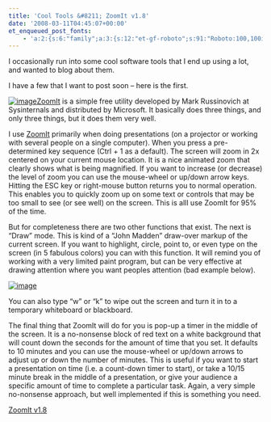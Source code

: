 ```yaml
---
title: 'Cool Tools &#8211; ZoomIt v1.8'
date: '2008-03-11T04:45:07+00:00'
et_enqueued_post_fonts:
    - 'a:2:{s:6:"family";a:3:{s:12:"et-gf-roboto";s:91:"Roboto:100,100italic,300,300italic,regular,italic,500,500italic,700,700italic,900,900italic";s:22:"et-gf-roboto-condensed";s:59:"Roboto+Condensed:300,300italic,regular,italic,700,700italic";s:17:"et-gf-roboto-slab";s:51:"Roboto+Slab:100,200,300,regular,500,600,700,800,900";}s:6:"subset";a:7:{i:0;s:9:"latin-ext";i:1;s:5:"greek";i:2;s:9:"greek-ext";i:3;s:10:"vietnamese";i:4;s:8:"cyrillic";i:5;s:5:"latin";i:6;s:12:"cyrillic-ext";}}'
---
```


I occasionally run into some cool software tools that I end up using a lot, and wanted to blog about them.

I have a few that I want to post soon – here is the first.

[![image](http://www.bruceabernethy.com/wp-content/uploads/WindowsLiveWriter/CoolToolsZoomItv1.8_B34A/image_thumb.png)](http://www.bruceabernethy.com/wp-content/uploads/WindowsLiveWriter/CoolToolsZoomItv1.8_B34A/image_2.png)[ZoomIt](http://www.microsoft.com/technet/sysinternals/Miscellaneous/ZoomIt.mspx) is a simple free utility developed by Mark Russinovich at Sysinternals and distributed by Microsoft. It basically does three things, and only three things, but it does them very well.

I use [ZoomIt](http://www.microsoft.com/technet/sysinternals/Miscellaneous/ZoomIt.mspx) primarily when doing presentations (on a projector or working with several people on a single computer). When you press a pre-determined key sequence (Ctrl + 1 as a default). The screen will zoom in 2x centered on your current mouse location. It is a nice animated zoom that clearly shows what is being magnified. If you want to increase (or decrease) the level of zoom you can use the mouse-wheel or up/down arrow keys. Hitting the ESC key or right-mouse button returns you to normal operation. This enables you to quickly zoom up on some text or controls that may be too small to see (or see well) on the screen. This is allI use ZoomIt for 95% of the time.

But for completeness there are two other functions that exist. The next is “Draw” mode. This is kind of a “John Madden” draw-over markup of the current screen. If you want to highlight, circle, point to, or even type on the screen (in 5 fabulous colors) you can with this function. It will remind you of working with a very limited paint program, but can be very effective at drawing attention where you want peoples attention (bad example below).

[![image](http://www.bruceabernethy.com/wp-content/uploads/WindowsLiveWriter/CoolToolsZoomItv1.8_B34A/image_thumb_4.png)](http://www.bruceabernethy.com/wp-content/uploads/WindowsLiveWriter/CoolToolsZoomItv1.8_B34A/image_10.png)

You can also type “w” or “k” to wipe out the screen and turn it in to a temporary whiteboard or blackboard.

The final thing that ZoomIt will do for you is pop-up a timer in the middle of the screen. It is a no-nonsense block of red text on a white background that will count down the seconds for the amount of time that you set. It defaults to 10 minutes and you can use the mouse-wheel or up/down arrows to adjust up or down the number of minutes. This is useful if you want to start a presentation on time (i.e. a count-down timer to start), or take a 10/15 minute break in the middle of a presentation, or give your audience a specific amount of time to complete a particular task. Again, a very simple no-nonsense approach, but well implemented if this is something you need.

[ZoomIt v1.8](http://www.microsoft.com/technet/sysinternals/Miscellaneous/ZoomIt.mspx)